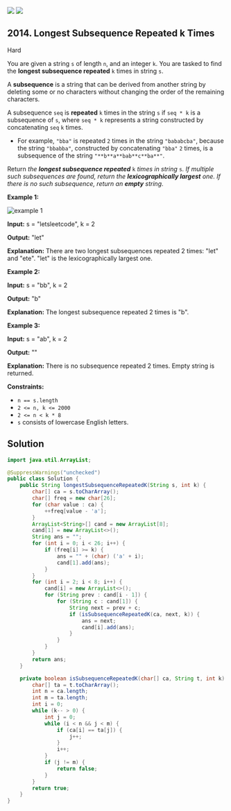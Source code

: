 [![](https://img.shields.io/github/stars/javadev/LeetCode-in-Java?label=Stars&style=flat-square)](https://github.com/javadev/LeetCode-in-Java)
[![](https://img.shields.io/github/forks/javadev/LeetCode-in-Java?label=Fork%20me%20on%20GitHub%20&style=flat-square)](https://github.com/javadev/LeetCode-in-Java/fork)

## 2014\. Longest Subsequence Repeated k Times

Hard

You are given a string `s` of length `n`, and an integer `k`. You are tasked to find the **longest subsequence repeated** `k` times in string `s`.

A **subsequence** is a string that can be derived from another string by deleting some or no characters without changing the order of the remaining characters.

A subsequence `seq` is **repeated** `k` times in the string `s` if `seq * k` is a subsequence of `s`, where `seq * k` represents a string constructed by concatenating `seq` `k` times.

*   For example, `"bba"` is repeated `2` times in the string `"bababcba"`, because the string `"bbabba"`, constructed by concatenating `"bba"` `2` times, is a subsequence of the string `"**b**a**bab**c**ba**"`.

Return _the **longest subsequence repeated**_ `k` _times in string_ `s`_. If multiple such subsequences are found, return the **lexicographically largest** one. If there is no such subsequence, return an **empty** string_.

**Example 1:**

![example 1](https://assets.leetcode.com/uploads/2021/08/30/longest-subsequence-repeat-k-times.png)

**Input:** s = "letsleetcode", k = 2

**Output:** "let"

**Explanation:** There are two longest subsequences repeated 2 times: "let" and "ete". "let" is the lexicographically largest one.

**Example 2:**

**Input:** s = "bb", k = 2

**Output:** "b"

**Explanation:** The longest subsequence repeated 2 times is "b".

**Example 3:**

**Input:** s = "ab", k = 2

**Output:** ""

**Explanation:** There is no subsequence repeated 2 times. Empty string is returned.

**Constraints:**

*   `n == s.length`
*   `2 <= n, k <= 2000`
*   `2 <= n < k * 8`
*   `s` consists of lowercase English letters.

## Solution

```java
import java.util.ArrayList;

@SuppressWarnings("unchecked")
public class Solution {
    public String longestSubsequenceRepeatedK(String s, int k) {
        char[] ca = s.toCharArray();
        char[] freq = new char[26];
        for (char value : ca) {
            ++freq[value - 'a'];
        }
        ArrayList<String>[] cand = new ArrayList[8];
        cand[1] = new ArrayList<>();
        String ans = "";
        for (int i = 0; i < 26; i++) {
            if (freq[i] >= k) {
                ans = "" + (char) ('a' + i);
                cand[1].add(ans);
            }
        }
        for (int i = 2; i < 8; i++) {
            cand[i] = new ArrayList<>();
            for (String prev : cand[i - 1]) {
                for (String c : cand[1]) {
                    String next = prev + c;
                    if (isSubsequenceRepeatedK(ca, next, k)) {
                        ans = next;
                        cand[i].add(ans);
                    }
                }
            }
        }
        return ans;
    }

    private boolean isSubsequenceRepeatedK(char[] ca, String t, int k) {
        char[] ta = t.toCharArray();
        int n = ca.length;
        int m = ta.length;
        int i = 0;
        while (k-- > 0) {
            int j = 0;
            while (i < n && j < m) {
                if (ca[i] == ta[j]) {
                    j++;
                }
                i++;
            }
            if (j != m) {
                return false;
            }
        }
        return true;
    }
}
```
